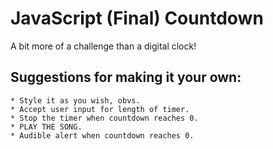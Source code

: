 # JavaScript (Final) Countdown

A bit more of a challenge than a digital clock!

## Suggestions for making it your own:
```
* Style it as you wish, obvs.
* Accept user input for length of timer.
* Stop the timer when countdown reaches 0.
* PLAY THE SONG.
* Audible alert when countdown reaches 0.
```

